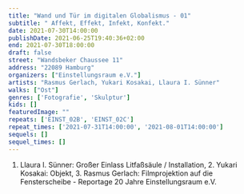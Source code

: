 ```yaml
---
title: "Wand und Tür im digitalen Globalismus - 01"
subtitle: " Affekt, Effekt, Infekt, Konfekt."
date: 2021-07-30T14:00:00
publishDate: 2021-06-25T19:40:36+02:00
end: 2021-07-30T18:00:00
draft: false
street: "Wandsbeker Chaussee 11"
address: "22089 Hamburg"
organizers: ["Einstellungsraum e.V."]
artists: "Rasmus Gerlach, Yukari Kosakai, Llaura I. Sünner"
walks: ["Ost"]
genres: ['Fotografie', 'Skulptur']
kids: []
featuredImage: ""
repeats: ['EINST_02B', 'EINST_02C']
repeat_times: ['2021-07-31T14:00:00', '2021-08-01T14:00:00']
sequels: []
sequel_times: []
---
```


1. Llaura I. Sünner: Großer Einlass Litfaßsäule / Installation, 2. Yukari Kosakai: Objekt, 3. Rasmus Gerlach: Filmprojektion auf die Fensterscheibe - Reportage 20 Jahre Einstellungsraum e.V.